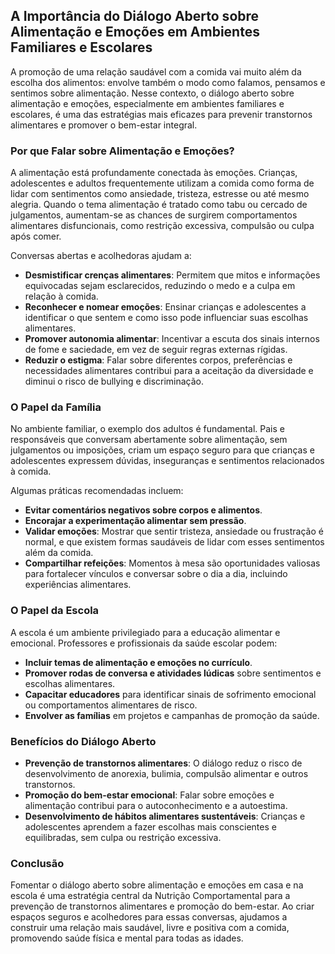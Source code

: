 
## A Importância do Diálogo Aberto sobre Alimentação e Emoções em Ambientes Familiares e Escolares

A promoção de uma relação saudável com a comida vai muito além da escolha dos alimentos: envolve também o modo como falamos, pensamos e sentimos sobre alimentação. Nesse contexto, o diálogo aberto sobre alimentação e emoções, especialmente em ambientes familiares e escolares, é uma das estratégias mais eficazes para prevenir transtornos alimentares e promover o bem-estar integral.

### Por que Falar sobre Alimentação e Emoções?

A alimentação está profundamente conectada às emoções. Crianças, adolescentes e adultos frequentemente utilizam a comida como forma de lidar com sentimentos como ansiedade, tristeza, estresse ou até mesmo alegria. Quando o tema alimentação é tratado como tabu ou cercado de julgamentos, aumentam-se as chances de surgirem comportamentos alimentares disfuncionais, como restrição excessiva, compulsão ou culpa após comer.

Conversas abertas e acolhedoras ajudam a:

- **Desmistificar crenças alimentares**: Permitem que mitos e informações equivocadas sejam esclarecidos, reduzindo o medo e a culpa em relação à comida.
- **Reconhecer e nomear emoções**: Ensinar crianças e adolescentes a identificar o que sentem e como isso pode influenciar suas escolhas alimentares.
- **Promover autonomia alimentar**: Incentivar a escuta dos sinais internos de fome e saciedade, em vez de seguir regras externas rígidas.
- **Reduzir o estigma**: Falar sobre diferentes corpos, preferências e necessidades alimentares contribui para a aceitação da diversidade e diminui o risco de bullying e discriminação.

### O Papel da Família

No ambiente familiar, o exemplo dos adultos é fundamental. Pais e responsáveis que conversam abertamente sobre alimentação, sem julgamentos ou imposições, criam um espaço seguro para que crianças e adolescentes expressem dúvidas, inseguranças e sentimentos relacionados à comida.

Algumas práticas recomendadas incluem:

- **Evitar comentários negativos sobre corpos e alimentos**.
- **Encorajar a experimentação alimentar sem pressão**.
- **Validar emoções**: Mostrar que sentir tristeza, ansiedade ou frustração é normal, e que existem formas saudáveis de lidar com esses sentimentos além da comida.
- **Compartilhar refeições**: Momentos à mesa são oportunidades valiosas para fortalecer vínculos e conversar sobre o dia a dia, incluindo experiências alimentares.

### O Papel da Escola

A escola é um ambiente privilegiado para a educação alimentar e emocional. Professores e profissionais da saúde escolar podem:

- **Incluir temas de alimentação e emoções no currículo**.
- **Promover rodas de conversa e atividades lúdicas** sobre sentimentos e escolhas alimentares.
- **Capacitar educadores** para identificar sinais de sofrimento emocional ou comportamentos alimentares de risco.
- **Envolver as famílias** em projetos e campanhas de promoção da saúde.

### Benefícios do Diálogo Aberto

- **Prevenção de transtornos alimentares**: O diálogo reduz o risco de desenvolvimento de anorexia, bulimia, compulsão alimentar e outros transtornos.
- **Promoção do bem-estar emocional**: Falar sobre emoções e alimentação contribui para o autoconhecimento e a autoestima.
- **Desenvolvimento de hábitos alimentares sustentáveis**: Crianças e adolescentes aprendem a fazer escolhas mais conscientes e equilibradas, sem culpa ou restrição excessiva.

### Conclusão

Fomentar o diálogo aberto sobre alimentação e emoções em casa e na escola é uma estratégia central da Nutrição Comportamental para a prevenção de transtornos alimentares e promoção do bem-estar. Ao criar espaços seguros e acolhedores para essas conversas, ajudamos a construir uma relação mais saudável, livre e positiva com a comida, promovendo saúde física e mental para todas as idades.
```
